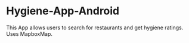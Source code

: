 # Hygiene-App-Android
This App allows users to search for restaurants and get hygiene ratings. Uses MapboxMap.
